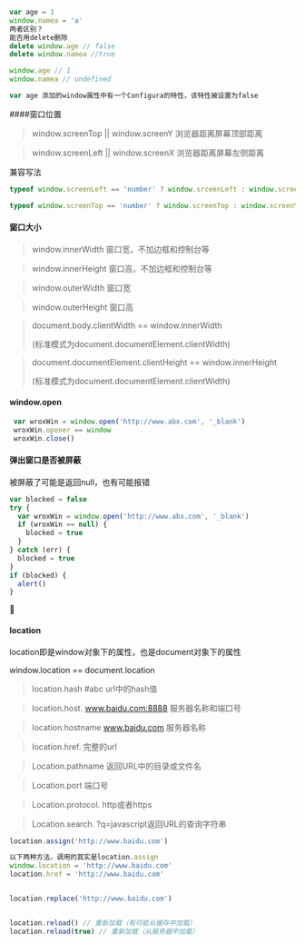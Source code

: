 ```js
var age = 1
window.namea = 'a'
两者区别？
能否用delete删除
delete window.age // false
delete window.namea //true

window.age // 1
window.namea // undefined

var age 添加的window属性中有一个Configura的特性，该特性被设置为false
```



####窗口位置

> window.screenTop || window.screenY 浏览器距离屏幕顶部距离



> window.screenLeft || window.screenX 浏览器距离屏幕左侧距离



兼容写法

```js
typeof window.screenLeft == 'number' ? window.srceenLeft : window.screenX

typeof window.screenTop == 'number' ? window.screenTop : window.screenY
```





#### 窗口大小

> window.innerWidth 窗口宽，不加边框和控制台等



> window.innerHeight 窗口高，不加边框和控制台等



> window.outerWidth 窗口宽



> window.outerHeight 窗口高



> document.body.clientWidth == window.innerWidth 
>
> (标准模式为document.documentElement.clientWidth)



> document.documentElement.clientHeight == window.innerHeight
>
> (标准模式为document.documentElement.clientWidth)





#### window.open

```js
 var wroxWin = window.open('http://www.abx.com', '_blank')
 wroxWin.opener == window
 wroxWin.close()
```





#### 弹出窗口是否被屏蔽

被屏蔽了可能是返回null，也有可能报错

```js
var blocked = false
try {
  var wroxWin = window.open('http://www.abx.com', '_blank')
  if (wroxWin == null) {
    blocked = true
  }
} catch (err) {
  blocked = true
}
if (blocked) {
  alert()
}
```



#### location

location即是window对象下的属性，也是document对象下的属性

window.location == document.location

>  location.hash     #abc  url中的hash值



>  location.host.     www.baidu.com:8888 服务器名称和端口号

 

>  location.hostname  www.baidu.com 服务器名称



>  location.href.   完整的url



> Location.pathname 返回URL中的目录或文件名



> Location.port     端口号



> Location.protocol.     http或者https



> Location.search.     ?q=javascript返回URL的查询字符串

 

```js
location.assign('http://www.baidu.com')

以下两种方法，调用的其实是location.assign
window.location = 'http://www.baidu.com'
location.href = 'http://www.baidu.com'


location.replace('http://www.baidu.com')


location.reload() // 重新加载（有可能从缓存中加载）
location.reload(true) // 重新加载（从服务器中加载）
```

